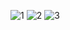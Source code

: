 ![1](https://user-images.githubusercontent.com/91018965/203637212-83eb1e3b-1fe2-460d-9b59-489d52d99f42.PNG)
![2](https://user-images.githubusercontent.com/91018965/203637229-b3a86bc2-1fda-474c-8968-96ccfb603999.PNG)
![3](https://user-images.githubusercontent.com/91018965/203637256-f91ac3ba-1c5e-48da-ab5a-a0b48f5b96bb.PNG)
